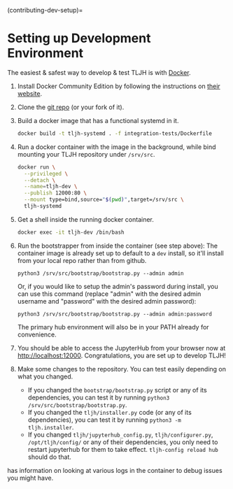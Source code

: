 (contributing-dev-setup)=

# Setting up Development Environment

The easiest & safest way to develop & test TLJH is with [Docker](https://www.docker.com/).

1. Install Docker Community Edition by following the instructions on
   [their website](https://www.docker.com/community-edition).

2. Clone the [git repo](https://github.com/jialii/the-littlest-jupyterhub) (or your fork of it).

3. Build a docker image that has a functional systemd in it.

   ```bash
   docker build -t tljh-systemd . -f integration-tests/Dockerfile
   ```

4. Run a docker container with the image in the background, while bind mounting
   your TLJH repository under `/srv/src`.

   ```bash
   docker run \
     --privileged \
     --detach \
     --name=tljh-dev \
     --publish 12000:80 \
     --mount type=bind,source="$(pwd)",target=/srv/src \
     tljh-systemd
   ```

5. Get a shell inside the running docker container.

   ```bash
   docker exec -it tljh-dev /bin/bash
   ```

6. Run the bootstrapper from inside the container (see step above):
   The container image is already set up to default to a `dev` install, so
   it'll install from your local repo rather than from github.

   ```console
   python3 /srv/src/bootstrap/bootstrap.py --admin admin
   ```

   Or, if you would like to setup the admin's password during install,
   you can use this command (replace "admin" with the desired admin username
   and "password" with the desired admin password):

   ```console
   python3 /srv/src/bootstrap/bootstrap.py --admin admin:password
   ```

   The primary hub environment will also be in your PATH already for convenience.

7. You should be able to access the JupyterHub from your browser now at
   [http://localhost:12000](http://localhost:12000). Congratulations, you are
   set up to develop TLJH!

8. Make some changes to the repository. You can test easily depending on what
   you changed.

   - If you changed the `bootstrap/bootstrap.py` script or any of its dependencies,
     you can test it by running `python3 /srv/src/bootstrap/bootstrap.py`.
   - If you changed the `tljh/installer.py` code (or any of its dependencies),
     you can test it by running `python3 -m tljh.installer`.
   - If you changed `tljh/jupyterhub_config.py`, `tljh/configurer.py`,
     `/opt/tljh/config/` or any of their dependencies, you only need to
     restart jupyterhub for them to take effect. `tljh-config reload hub`
     should do that.

[](/troubleshooting/logs) has information on looking at various logs in the container
to debug issues you might have.

